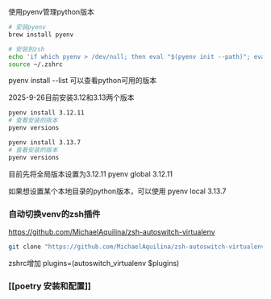 使用pyenv管理python版本
```bash
# 安装pyenv
brew install pyenv

# 安装到zsh
echo 'if which pyenv > /dev/null; then eval "$(pyenv init --path)"; eval "$(pyenv init -)"; fi' >> ~/.zshrc
source ~/.zshrc
```

pyenv install --list 可以查看python可用的版本

2025-9-26目前安装3.12和3.13两个版本

```bash
pyenv install 3.12.11
# 查看安装的版本
pyenv versions

pyenv install 3.13.7
# 查看安装的版本
pyenv versions

```

目前先将全局版本设置为3.12.11
pyenv global 3.12.11

如果想设置某个本地目录的python版本，可以使用
pyenv local 3.13.7

### 自动切换venv的zsh插件
https://github.com/MichaelAquilina/zsh-autoswitch-virtualenv

```bash
git clone "https://github.com/MichaelAquilina/zsh-autoswitch-virtualenv.git" "$ZSH_CUSTOM/plugins/autoswitch_virtualenv"
```

zshrc增加
plugins=(autoswitch_virtualenv $plugins)

### [[poetry 安装和配置]]